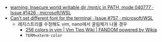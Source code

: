 - [warning: Insecure world writable dir /mnt/c in PATH, mode 040777 · Issue #1426 · microsoft/WSL](https://github.com/Microsoft/WSL/issues/1426)
- [Can't set different font for the terminal · Issue #757 · microsoft/WSL](https://github.com/Microsoft/WSL/issues/757#issuecomment-359867729)
  - 레지스트리를 수정해도 vim, nano에서 굴림체가 나올 경우
    - [256 colors in vim | Vim Tips Wiki | FANDOM powered by Wikia](https://vim.fandom.com/wiki/256_colors_in_vim)
    - ```TERM=xterm-color```